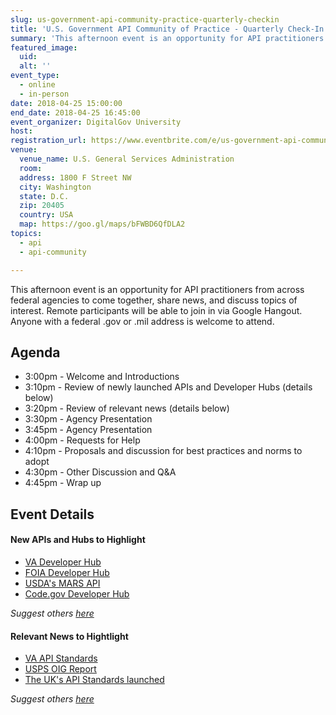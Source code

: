 ```yaml
---
slug: us-government-api-community-practice-quarterly-checkin
title: 'U.S. Government API Community of Practice - Quarterly Check-In'
summary: 'This afternoon event is an opportunity for API practitioners from across federal agencies to come together, share news, and discuss topics of interest&#46; Anyone with a federal &#46;gov or &#46;mil address is welcome to attend&#46;'
featured_image:
  uid:
  alt: ''
event_type:
  - online
  - in-person
date: 2018-04-25 15:00:00
end_date: 2018-04-25 16:45:00
event_organizer: DigitalGov University
host:
registration_url: https://www.eventbrite.com/e/us-government-api-community-of-practice-quarterly-check-in-registration-44688076239
venue:
  venue_name: U.S. General Services Administration
  room:
  address: 1800 F Street NW
  city: Washington
  state: D.C.
  zip: 20405
  country: USA
  map: https://goo.gl/maps/bFWBD6QfDLA2
topics:
  - api
  - api-community

---
```


This afternoon event is an opportunity for API practitioners from across federal agencies to come together, share news, and discuss topics of interest. Remote participants will be able to join in via Google Hangout. Anyone with a federal .gov or .mil address is welcome to attend.

## Agenda

- 3:00pm - Welcome and Introductions
- 3:10pm - Review of newly launched APIs and Developer Hubs (details below)
- 3:20pm - Review of relevant news (details below)
- 3:30pm - Agency Presentation 
- 3:45pm - Agency Presentation
- 4:00pm - Requests for Help
- 4:10pm - Proposals and discussion for best practices and norms to adopt
- 4:30pm - Other Discussion and Q&A
- 4:45pm - Wrap up

## Event Details

#### New APIs and Hubs to Highlight

* [VA Developer Hub](https://www.oit.va.gov/developer/)
* [FOIA Developer Hub](https://www.foia.gov/developer/)
* [USDA's MARS API](https://mymarketnews.ams.usda.gov/mars-api/getting-started)
* [Code.gov Developer Hub](https://developers.code.gov/)

_Suggest others [here](https://github.com/18F/wg-api/issues/13)_

#### Relevant News to Hightlight

* [VA API Standards](https://www.va.gov/opa/pressrel/pressrelease.cfm?id=4022)
* [USPS OIG Report](https://www.uspsoig.gov/document/application-programming-interface-strategy)
* [The UK's API Standards launched](https://gdstechnology.blog.gov.uk/2018/02/13/developing-cross-government-api-data-and-technical-standards/)

_Suggest others [here](https://github.com/18F/wg-api/issues/14)_
